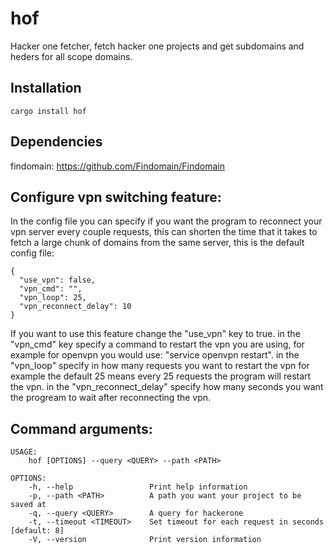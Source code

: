 # hof
Hacker one fetcher, fetch hacker one projects and get subdomains and heders for all scope domains.

## Installation

`cargo install hof`

## Dependencies

findomain: https://github.com/Findomain/Findomain

## Configure vpn switching feature:

In the config file you can specify if
you want the program to reconnect your vpn server
every couple requests, this can shorten the time that it takes
to fetch a large chunk of domains from the same server, this is the default config file:
```
{
  "use_vpn": false,
  "vpn_cmd": "",
  "vpn_loop": 25,
  "vpn_reconnect_delay": 10
}

```
If you want to use this feature change the "use_vpn" key to true.
in the "vpn_cmd" key specify a command to restart the vpn
you are using, for example for openvpn you would use: "service openvpn restart".
in the "vpn_loop" specify in how many requests you want to restart the vpn
for example the default 25 means every 25 requests the program will restart the vpn.
in the "vpn_reconnect_delay" specify how many seconds you want the progream to 
wait after reconnecting the vpn.

## Command arguments:

```
USAGE:
    hof [OPTIONS] --query <QUERY> --path <PATH>

OPTIONS:
    -h, --help                 Print help information
    -p, --path <PATH>          A path you want your project to be saved at
    -q, --query <QUERY>        A query for hackerone
    -t, --timeout <TIMEOUT>    Set timeout for each request in seconds [default: 8]
    -V, --version              Print version information
```
